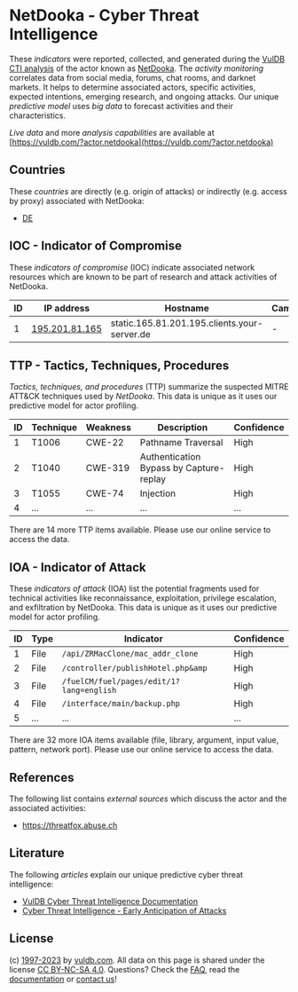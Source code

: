 # NetDooka - Cyber Threat Intelligence

These _indicators_ were reported, collected, and generated during the [VulDB CTI analysis](https://vuldb.com/?kb.cti) of the actor known as [NetDooka](https://vuldb.com/?actor.netdooka). The _activity monitoring_ correlates data from social media, forums, chat rooms, and darknet markets. It helps to determine associated actors, specific activities, expected intentions, emerging research, and ongoing attacks. Our unique _predictive model_ uses _big data_ to forecast activities and their characteristics.

_Live data_ and more _analysis capabilities_ are available at [https://vuldb.com/?actor.netdooka](https://vuldb.com/?actor.netdooka)

## Countries

These _countries_ are directly (e.g. origin of attacks) or indirectly (e.g. access by proxy) associated with NetDooka:

* [DE](https://vuldb.com/?country.de)

## IOC - Indicator of Compromise

These _indicators of compromise_ (IOC) indicate associated network resources which are known to be part of research and attack activities of NetDooka.

ID | IP address | Hostname | Campaign | Confidence
-- | ---------- | -------- | -------- | ----------
1 | [195.201.81.165](https://vuldb.com/?ip.195.201.81.165) | static.165.81.201.195.clients.your-server.de | - | High

## TTP - Tactics, Techniques, Procedures

_Tactics, techniques, and procedures_ (TTP) summarize the suspected MITRE ATT&CK techniques used by _NetDooka_. This data is unique as it uses our predictive model for actor profiling.

ID | Technique | Weakness | Description | Confidence
-- | --------- | -------- | ----------- | ----------
1 | T1006 | CWE-22 | Pathname Traversal | High
2 | T1040 | CWE-319 | Authentication Bypass by Capture-replay | High
3 | T1055 | CWE-74 | Injection | High
4 | ... | ... | ... | ...

There are 14 more TTP items available. Please use our online service to access the data.

## IOA - Indicator of Attack

These _indicators of attack_ (IOA) list the potential fragments used for technical activities like reconnaissance, exploitation, privilege escalation, and exfiltration by NetDooka. This data is unique as it uses our predictive model for actor profiling.

ID | Type | Indicator | Confidence
-- | ---- | --------- | ----------
1 | File | `/api/ZRMacClone/mac_addr_clone` | High
2 | File | `/controller/publishHotel.php&amp` | High
3 | File | `/fuelCM/fuel/pages/edit/1?lang=english` | High
4 | File | `/interface/main/backup.php` | High
5 | ... | ... | ...

There are 32 more IOA items available (file, library, argument, input value, pattern, network port). Please use our online service to access the data.

## References

The following list contains _external sources_ which discuss the actor and the associated activities:

* https://threatfox.abuse.ch

## Literature

The following _articles_ explain our unique predictive cyber threat intelligence:

* [VulDB Cyber Threat Intelligence Documentation](https://vuldb.com/?kb.cti)
* [Cyber Threat Intelligence - Early Anticipation of Attacks](https://www.scip.ch/en/?labs.20201022)

## License

(c) [1997-2023](https://vuldb.com/?kb.changelog) by [vuldb.com](https://vuldb.com/?kb.about). All data on this page is shared under the license [CC BY-NC-SA 4.0](https://creativecommons.org/licenses/by-nc-sa/4.0/). Questions? Check the [FAQ](https://vuldb.com/?kb.faq), read the [documentation](https://vuldb.com/?kb) or [contact us](https://vuldb.com/?contact)!

